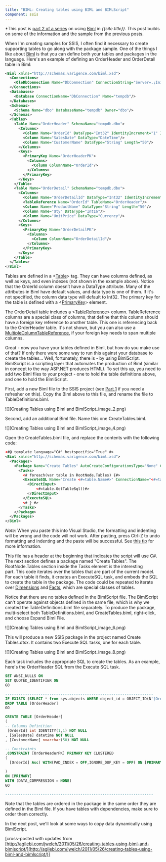 ```yaml
---
title: "BIML: Creating tables using BIML and BIMLScript"
component: ssis
---
```


*This post is [part 2 of a series](http://agilebi.com/jwelch/2011/05/13/biml-functionality-in-bids-helper/) on using [Biml](http://www.varigence.com/Documentation/Language/Index) in *{{site.title}}*. This post builds on some of the information and the sample from the previous posts.

When I'm creating samples for SSIS, I often find it necessary to create supporting tables to go along with the package sample. One of the things I like about [Biml](http://www.varigence.com/Documentation/Language/Index) is that you can define both your tables and packages in the language. Here's an example of defining an OrderHeader and OrderDetail table in Biml:

``` xml
<Biml xmlns="http://schemas.varigence.com/biml.xsd">
  <Connections>
    <OleDbConnection Name="DbConnection" ConnectionString="Server=.;Initial Catalog=tempdb;Provider=SQLNCLI10.1;Integrated Security=SSPI;"/>
  </Connections>
  <Databases>
    <Database ConnectionName="DbConnection" Name="tempdb"/>
  </Databases>
  <Schemas>
    <Schema Name="dbo" DatabaseName="tempdb" Owner="dbo"/>
  </Schemas>
  <Tables>
    <Table Name="OrderHeader" SchemaName="tempdb.dbo">
      <Columns>
        <Column Name="OrderId" DataType="Int32" IdentityIncrement="1" IdentitySeed="1"/>
        <Column Name="SalesDate" DataType="DateTime"/>
        <Column Name="CustomerName" DataType="String" Length="50"/>
      </Columns>
      <Keys>
        <PrimaryKey Name="OrderHeaderPK">
          <Columns>
            <Column ColumnName="OrderId"/>
          </Columns>
        </PrimaryKey>
      </Keys>
    </Table>
    <Table Name="OrderDetail" SchemaName="tempdb.dbo">
      <Columns>
        <Column Name="OrderDetailId" DataType="Int32" IdentityIncrement="1" IdentitySeed="1"/>
        <TableReference Name="OrderId" TableName="OrderHeader"/>
        <Column Name="ProductName" DataType="String" Length="50"/>
        <Column Name="Qty" DataType="Int16"/>
        <Column Name="UnitPrice" DataType="Currency"/>
      </Columns>
      <Keys>
        <PrimaryKey Name="OrderDetailPK">
          <Columns>
            <Column ColumnName="OrderDetailId"/>
          </Columns>
        </PrimaryKey>
      </Keys>
    </Table>
  </Tables>
</Biml>
```


Tables are defined in a <[Table](http://www.varigence.com/documentation/biml/biml_Varigence.Languages.Biml.Table.AstTableNode.html)> tag. They can have columns defined, as well as keys, and even indexes (not shown in the example above). Notice that the OrderId column doesn&rsquo;t have a DataType attribute. Many of the attributes in Biml have default values, and data type is one of them. If it's not specified, the column data type will default to Int32. The primary key for the table is defined with a <[PrimaryKey](http://www.varigence.com/documentation/biml/biml_Varigence.Languages.Biml.Table.AstTablePrimaryKeyNode.html)> element.

The OrderDetail table includes a <[TableReference](http://www.varigence.com/documentation/biml/biml_Varigence.Languages.Biml.Table.AstTableColumnTableReferenceNode.html)> column. TableReference columns are a special class of columns, that define that this column should have a foreign key reference to another table. This one is referencing back to the OrderHeader table. It's not shown, but you can also use a 
[MultipleColumnTableReference](http://www.varigence.com/documentation/biml/biml_Varigence.Languages.Biml.Table.AstMultipleColumnTableReferenceNode.html), if your foreign key needs to span multiple columns.

Great - now you have your tables defined in Biml, but how do you make use of that? If only there were some way to run this against your database to create the tables... Well, fortunately, there is - by using BimlScript. BimlScript is a scripting layer that automates the production of Biml (similar in concept to the way ASP.NET produces HTML). To set this up, you need to add two Biml files to your project - one to hold the table definitions above, and one to hold the BimlScript.

First, add a new Biml file to the SSIS project (see [Part 1](http://agilebi.com/jwelch/2011/05/13/creating-a-basic-package-using-biml/) if you need a refresher on this). Copy the Biml above to this file, and rename the file to TableDefinitions.biml.

![](Creating Tables using Biml and BimlScript_image_2.png)

Second, add an additional Biml file. Name this one CreateTables.biml.

![](Creating Tables using Biml and BimlScript_image_4.png)

Open the CreateTables.biml file, and replace the contents with the following code:

``` xml
<#@ template language="C#" hostspecific="True" #>
<Biml xmlns="http://schemas.varigence.com/biml.xsd">
  <Packages>
    <Package Name="Create Tables" AutoCreateConfigurationsType="None" ConstraintMode="Linear">
      <Tasks>
        <# foreach(var table in RootNode.Tables) {#>
        <ExecuteSQL Name="Create <#=table.Name#>" ConnectionName="<#=table.Connection.Name#>">
          <DirectInput>
              <#=table.GetTableSql()#>    
          </DirectInput>
        </ExecuteSQL>
        <# } #>
      </Tasks>
    </Package>
  </Packages>
</Biml>
```

*Note:* When you paste this into Visual Studio, the formatting and indenting will be wrong and the code will not work.&nbsp;After pasting, press Ctrl-Z to undo formatting and indenting and the paste will be successful. See [this tip](http://bimlscript.com/Walkthrough/Details/45) for more information.

This file has a header at the beginning that indicates the script will use C#. The next section defines a package named "Create Tables". The RootNode.Tables section inside the Tasks element is the interesting part.&nbsp;This code iterates over the tables that are part of the current model. For each table it finds, it creates an ExecuteSQL task, and embeds the SQL to create the table in the package. The code could be repeated to iterate over
[Dimensions](http://www.varigence.com/documentation/biml/biml_Varigence.Languages.Biml.Dimension.AstDimensionNode.html) and [Facts](http://www.varigence.com/documentation/biml/biml_Varigence.Languages.Biml.Fact.AstFactNode.html), which are special classes of tables.

Notice that there are no tables defined in the BimlScript file. The BimlScript can't operate against objects defined in the same file, which is why we created the TableDefinitions.biml file separately. To produce the package, multi-select both TableDefinitions.biml, and CreateTables.biml, right-click, and choose Expand Biml File.

![](Creating Tables using Biml and BimlScript_image_6.png)

This will produce a new SSIS package in the project named Create Tables.dtsx. It contains two Execute SQL tasks, one for each table.

![](Creating Tables using Biml and BimlScript_image_8.png)

Each task includes the appropriate SQL to create the tables. As an example, here's the OrderHeader SQL from the Execute SQL task.

``` SQL
SET ANSI_NULLS ON
SET QUOTED_IDENTIFIER ON
GO

-------------------------------------------------------------------
IF EXISTS (SELECT * from sys.objects WHERE object_id = OBJECT_ID(N'[OrderHeader]') AND type IN (N'U'))
DROP TABLE [OrderHeader]
GO

CREATE TABLE [OrderHeader]
(
-- Columns Definition
 [OrderId] int IDENTITY(1,1) NOT NULL
, [SalesDate] datetime NOT NULL
, [CustomerName] nvarchar(50) NOT NULL

-- Constraints
,CONSTRAINT [OrderHeaderPK] PRIMARY KEY CLUSTERED
(
  [OrderId] Asc) WITH(PAD_INDEX = OFF,IGNORE_DUP_KEY = OFF) ON [PRIMARY]

)
ON [PRIMARY]
WITH (DATA_COMPRESSION = NONE)
GO

-------------------------------------------------------------------
```
Note that the tables are ordered in the package in the same order they are defined in the Biml file. If you have tables with dependencies, make sure to order them correctly.

In the next post, we'll look at some ways to copy data dynamically using BimlScript.

\[cross-posted with updates from [http://agilebi.com/jwelch/2011/05/26/creating-tables-using-biml-and-bimlscript/](http://agilebi.com/jwelch/2011/05/26/creating-tables-using-biml-and-bimlscript/)]